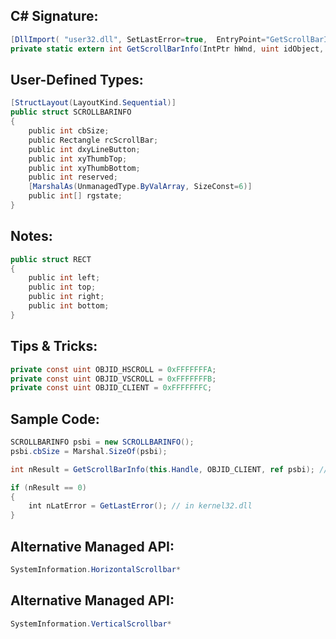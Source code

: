 
## C# Signature:
```cs
[DllImport( "user32.dll", SetLastError=true,  EntryPoint="GetScrollBarInfo")]
private static extern int GetScrollBarInfo(IntPtr hWnd, uint idObject, ref SCROLLBARINFO psbi);
```

## User-Defined Types:
```cs
[StructLayout(LayoutKind.Sequential)]
public struct SCROLLBARINFO
{
    public int cbSize;
    public Rectangle rcScrollBar;
    public int dxyLineButton;
    public int xyThumbTop;
    public int xyThumbBottom;
    public int reserved;
    [MarshalAs(UnmanagedType.ByValArray, SizeConst=6)]
    public int[] rgstate;
}
```

## Notes:
```cs
public struct RECT
{
    public int left;
    public int top;
    public int right;
    public int bottom;
}
```

## Tips & Tricks:
```cs
private const uint OBJID_HSCROLL = 0xFFFFFFFA;
private const uint OBJID_VSCROLL = 0xFFFFFFFB;
private const uint OBJID_CLIENT = 0xFFFFFFFC;
```

## Sample Code:
```cs
SCROLLBARINFO psbi = new SCROLLBARINFO();
psbi.cbSize = Marshal.SizeOf(psbi);

int nResult = GetScrollBarInfo(this.Handle, OBJID_CLIENT, ref psbi); // "this" is a scrollbar

if (nResult == 0)
{
    int nLatError = GetLastError(); // in kernel32.dll
}
```

## Alternative Managed API:
```cs
SystemInformation.HorizontalScrollbar*
```

## Alternative Managed API:
```cs
SystemInformation.VerticalScrollbar*
```
